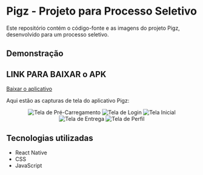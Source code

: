 # Pigz - Projeto para Processo Seletivo

Este repositório contém o código-fonte e as imagens do projeto Pigz, desenvolvido para um processo seletivo.

## Demonstração

## LINK PARA BAIXAR o APK
<a href="https://github.com/AlexandreFelipeBuch/Pigz/raw/main/image/app-release.apk">Baixar o aplicativo</a>

Aqui estão as capturas de tela do aplicativo Pigz:

<div align="center">
  <img alt="Tela de Pré-Carregamento" src="./image/Preload.png" />
  <img alt="Tela de Login" src="./image/Signin.png" />
  <img alt="Tela Inicial" src="./image/Home.png" />
  <img alt="Tela de Entrega" src="./image/delivery.png" />
   <img alt="Tela de Perfil" src="./image/Profile.png" />
</div>

## Tecnologias utilizadas

- React Native
- CSS
- JavaScript

